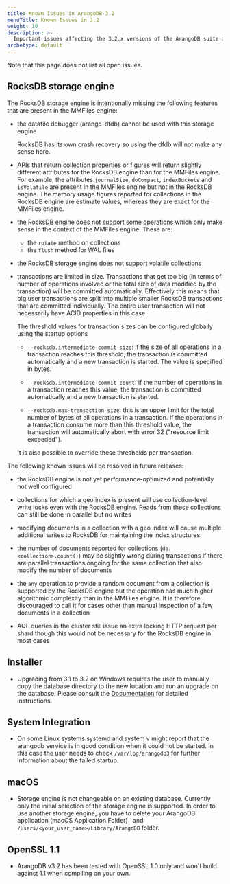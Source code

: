 ```yaml
---
title: Known Issues in ArangoDB 3.2
menuTitle: Known Issues in 3.2
weight: 10
description: >-
  Important issues affecting the 3.2.x versions of the ArangoDB suite of products
archetype: default
---
```

Note that this page does not list all open issues.

## RocksDB storage engine

The RocksDB storage engine is intentionally missing the following features that 
are present in the MMFiles engine:

- the datafile debugger (arango-dfdb) cannot be used with this storage engine

  RocksDB has its own crash recovery so using the dfdb will not make any sense here.

- APIs that return collection properties or figures will return slightly different
  attributes for the RocksDB engine than for the MMFiles engine. For example, the
  attributes `journalSize`, `doCompact`, `indexBuckets` and `isVolatile` are present
  in the MMFiles engine but not in the RocksDB engine. The memory usage figures reported 
  for collections in the RocksDB engine are estimate values, whereas they are
  exact for the MMFiles engine.

- the RocksDB engine does not support some operations which only make sense in the
  context of the MMFiles engine. These are:

  - the `rotate` method on collections
  - the `flush` method for WAL files

- the RocksDB storage engine does not support volatile collections

- transactions are limited in size. Transactions that get too big (in terms of
  number of operations involved or the total size of data modified by the transaction)
  will be committed automatically. Effectively this means that big user transactions
  are split into multiple smaller RocksDB transactions that are committed individually.
  The entire user transaction will not necessarily have ACID properties in this case.

  The threshold values for transaction sizes can be configured globally using the
  startup options

  - `--rocksdb.intermediate-commit-size`: if the size of all operations in a transaction 
    reaches this threshold, the transaction is committed automatically and a new transaction
    is started. The value is specified in bytes.

  - `--rocksdb.intermediate-commit-count`: if the number of operations in a transaction 
    reaches this value, the transaction is committed automatically and a new transaction
    is started.

  - `--rocksdb.max-transaction-size`: this is an upper limit for the total number of bytes
    of all operations in a transaction. If the operations in a transaction consume more
    than this threshold value, the transaction will automatically abort with error 32
    ("resource limit exceeded").

  It is also possible to override these thresholds per transaction.

The following known issues will be resolved in future releases:

- the RocksDB engine is not yet performance-optimized and potentially not well configured

- collections for which a geo index is present will use collection-level write locks 
  even with the RocksDB engine. Reads from these collections can still be done in parallel 
  but no writes

- modifying documents in a collection with a geo index will cause multiple additional 
  writes to RocksDB for maintaining the index structures

- the number of documents reported for collections (`db.<collection>.count()`) may be
  slightly wrong during transactions if there are parallel transactions ongoing for the
  same collection that also modify the number of documents

- the `any` operation to provide a random document from a collection is supported
  by the RocksDB engine but the operation has much higher algorithmic complexity than 
  in the MMFiles engine. It is therefore discouraged to call it for cases other than manual
  inspection of a few documents in a collection

- AQL queries in the cluster still issue an extra locking HTTP request per shard though
  this would not be necessary for the RocksDB engine in most cases

## Installer

- Upgrading from 3.1 to 3.2 on Windows requires the user to manually copy the database directory
  to the new location and run an upgrade on the database. Please consult the
  [Documentation](../../operations/installation/windows.md)
  for detailed instructions.

## System Integration

- On some Linux systems systemd and system v might report that the arangodb
  service is in good condition when it could not be started. In this case the
  user needs to check `/var/log/arangodb3` for further information about the
  failed startup.

## macOS

 - Storage engine is not changeable on an existing database. Currently only the
   initial selection of the storage engine is supported.
   In order to use another storage engine, you have to delete your ArangoDB
   application (macOS Application Folder)
   and `/Users/<your_user_name>/Library/ArangoDB` folder.

## OpenSSL 1.1

 - ArangoDB v3.2 has been tested with OpenSSL 1.0 only and won't build against 1.1 when compiling on your own.
